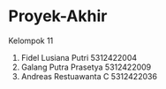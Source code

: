 # Proyek-Akhir
Kelompok 11
1. Fidel Lusiana Putri    5312422004
2. Galang Putra Prasetya  5312422009
3. Andreas Restuawanta C  5312422036
